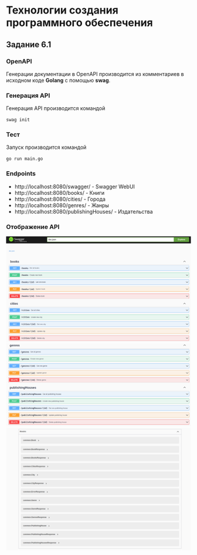 # Технологии создания программного обеспечения
## Задание 6.1

### OpenAPI
Генерации документации в OpenAPI производится из комментариев в исходном коде **Golang** с помощью **swag**.

### Генерация API
Генерация API производится командой
```
swag init
```

### Тест
Запуск производится командой
```
go run main.go
```

### Endpoints
* http://localhost:8080/swagger/ - Swagger WebUI
* http://localhost:8080/books/ - Книги
* http://localhost:8080/cities/ - Города
* http://localhost:8080/genres/ - Жанры
* http://localhost:8080/publishingHouses/ - Издательства

### Отображение API
![alt text](image.png)
![alt text](image-1.png)
![alt text](image-2.png)